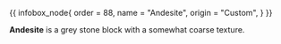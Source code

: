 {{ infobox_node{
	order = 88,
	name = "Andesite",
	origin = "Custom",
} }}

**Andesite** is a grey stone block with a somewhat coarse texture.
